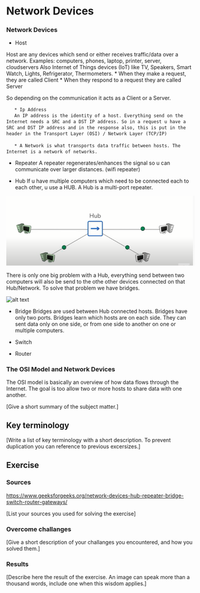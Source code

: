 # Network Devices

### Network Devices
* Host

Host are any devices which send or either receives traffic/data over a network.
Examples: computers, phones, laptop, printer, server, cloudservers
Also Internet of Things devices (IoT) like TV, Speakers, Smart Watch, Lights, Refrigerator, Thermometers.
    * When they make a request, they are called Client
    * When they respond to a request they are called Server

So depending on the communication it acts as a Client or a Server.

       * Ip Address
       An IP address is the identity of a host. Everything send on the Internet needs a SRC and a DST IP address. So in a request u have a SRC and DST IP address and in the response also, this is put in the header in the Transport Layer (OSI) / Network Layer (TCP/IP)

       * A Network is what transports data traffic between hosts. The Internet is a network of networks.

* Repeater
A repeater regenerates/enhances the signal so u can communicate over larger distances. (wifi repeater)

* Hub
If u have multiple computers which need to be connected each to each other, u use a HUB. A Hub is a multi-port repeater.

![alt text](../00_includes/NTW/hub.PNG)

There is only one big problem with a Hub, everything send between two computers will also be send to the othe other devices connected on that Hub/Network. To solve that problem we have bridges.

![alt text](../00_includes/NTW/``)

* Bridge
Bridges are used between Hub connected hosts.
Bridges have only two ports.
Bridges learn which hosts are on each side. They can sent data only on one side, or from one side to another on one or multiple computers.



* Switch
* Router




### The OSI Model and Network Devices

The OSI model is basically an overview of how data flows through the Internet.
The goal is too allow two or more hosts to share data with one another.





[Give a short summary of the subject matter.]

## Key terminology
[Write a list of key terminology with a short description. To prevent duplication you can reference to previous excersizes.]

## Exercise

### Sources

https://www.geeksforgeeks.org/network-devices-hub-repeater-bridge-switch-router-gateways/


[List your sources you used for solving the exercise]

### Overcome challanges
[Give a short description of your challanges you encountered, and how you solved them.]

### Results
[Describe here the result of the exercise. An image can speak more than a thousand words, include one when this wisdom applies.]

